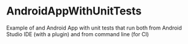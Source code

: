 AndroidAppWithUnitTests
=======================

Example of and Android App with unit tests that run both from Android Studio IDE (with a plugin) and from command line (for CI)

